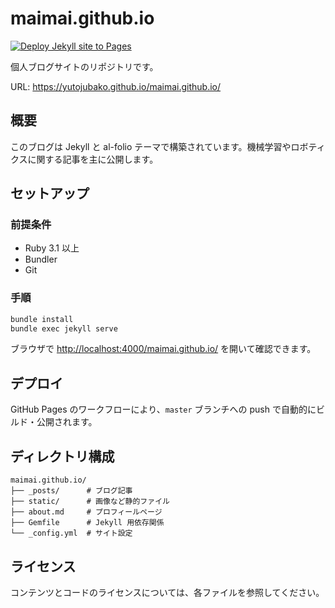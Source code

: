 # maimai.github.io

[![Deploy Jekyll site to Pages](https://github.com/yutojubako/maimai.github.io/actions/workflows/gh-pages.yml/badge.svg)](https://github.com/yutojubako/maimai.github.io/actions/workflows/gh-pages.yml)

個人ブログサイトのリポジトリです。

URL: <https://yutojubako.github.io/maimai.github.io/>

## 概要

このブログは Jekyll と al-folio テーマで構築されています。機械学習やロボティクスに関する記事を主に公開します。

## セットアップ

### 前提条件

- Ruby 3.1 以上
- Bundler
- Git

### 手順

```bash
bundle install
bundle exec jekyll serve
```

ブラウザで <http://localhost:4000/maimai.github.io/> を開いて確認できます。

## デプロイ

GitHub Pages のワークフローにより、`master` ブランチへの push で自動的にビルド・公開されます。

## ディレクトリ構成

```
maimai.github.io/
├── _posts/      # ブログ記事
├── static/      # 画像など静的ファイル
├── about.md     # プロフィールページ
├── Gemfile      # Jekyll 用依存関係
└── _config.yml  # サイト設定
```

## ライセンス

コンテンツとコードのライセンスについては、各ファイルを参照してください。

